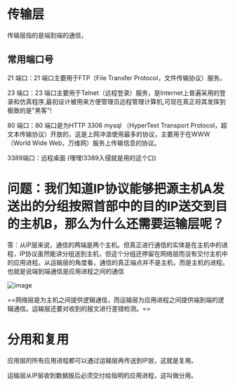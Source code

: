 # 传输层

传输层指的是端到端的通信，
## 常用端口号
21 端口：21 端口主要用于FTP（File Transfer Protocol，文件传输协议）服务。

23 端口：23 端口主要用于Telnet（远程登录）服务，是Internet上普遍采用的登录和仿真程序,最初设计被用来方便管理员远程管理计算机,可现在真正将其发挥到极致的是"黑客"!

80 端口：80 端口是为HTTP
3306 mysql
（HyperText Transport Protocol，超文本传输协议）开放的，这是上网冲浪使用最多的协议，主要用于在WWW（World Wide Web，万维网）服务上传输信息的协议。

3389端口：远程桌面 (嘿嘿!3389入侵就是用的这个口)

# 问题：我们知道IP协议能够把源主机A发送出的分组按照首部中的目的IP送交到目的主机B，那么为什么还需要运输层呢？

答：从IP层来说，通信的两端是两个主机。但真正进行通信的实体是在主机中的进程，IP协议虽然能讲分组送到主机，但这个分组还停留在网络层而没有交付主机中的应用进程。从运输层的角度看，通信的真正端点并不是主机，而是主机的进程。也就是说端到端通信是应用进程之间的通信

![image](https://img-blog.csdn.net/20180621174026297?watermark/2/text/aHR0cHM6Ly9ibG9nLmNzZG4ubmV0L3FxXzM0MzY0OTk1/font/5a6L5L2T/fontsize/400/fill/I0JBQkFCMA==/dissolve/70)

==网络层是为主机之间提供逻辑通信，而运输层为应用进程之间提供端到端的逻辑通信。运输层还要对收到的报文进行差错检测。==

# 分用和复用

应用层的所有应用进程都可以通过运输层再传送到IP层，这就是复用。

运输层从IP层收到数据报后必须交付给指明的应用进程，这叫做分用。

